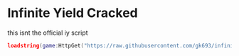 # Infinite Yield Cracked

this isnt the official iy script

```lua
loadstring(game:HttpGet("https://raw.githubusercontent.com/gk693/infiniteyieldcracked/master/source"))()
```
